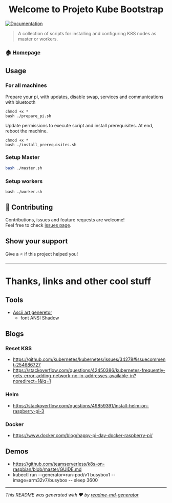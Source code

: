 <h1 align="center">Welcome to Projeto Kube Bootstrap</h1>
<p>
  <a href="https://projetokube.github.io/" target="_blank">
    <img alt="Documentation" src="https://img.shields.io/badge/documentation-yes-brightgreen.svg" />
  </a>
</p>

> A collection of scripts for installing and configuring K8S nodes as master or workers.

### 🏠 [Homepage](https://projetokube.github.io/)

## Usage


### For all machines

Prepare your pi, with updates, disable swap, services and communications with bluetooth

```
chmod +x *
bash ./prepare_pi.sh
```


Update permissions to execute script and install prerequisites. At end, reboot the machine.

```
chmod +x *
bash ./install_prerequisites.sh
```

### Setup Master
```sh
bash ./master.sh
```

### Setup workers
```
bash ./worker.sh
```

## 🤝 Contributing

Contributions, issues and feature requests are welcome!<br />Feel free to check [issues page](https://github.com/CBSIIFSLagarto/scripts-install-kubernetes/issues).

## Show your support

Give a ⭐️ if this project helped you!

***

# Thanks, links and other cool stuff


## Tools
- [Ascii art generetor](http://patorjk.com/software/taag/)
  - font ANSI Shadow

## Blogs

### Reset K8S
- https://github.com/kubernetes/kubernetes/issues/34278#issuecomment-254686727
- https://stackoverflow.com/questions/42450386/kubernetes-frequently-gets-error-adding-network-no-ip-addresses-available-in?noredirect=1&lq=1

### Helm
 - https://stackoverflow.com/questions/49859391/install-helm-on-raspberry-pi-3

### Docker
- https://www.docker.com/blog/happy-pi-day-docker-raspberry-pi/

## Demos
- https://github.com/teamserverless/k8s-on-raspbian/blob/master/GUIDE.md
- kubectl run --generator=run-pod/v1 busybox1 --image=arm32v7/busybox -- sleep 3600

***
_This README was generated with ❤️ by [readme-md-generator](https://github.com/kefranabg/readme-md-generator)_
